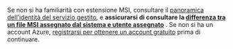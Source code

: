 Se non si ha familiarità con estensione MSI, consultare il [panoramica dell'identità del servizio gestito](~/articles/active-directory/pp/msi-overview.md), e **assicurarsi di consultare la [differenza tra un file MSI assegnato dal sistema e utente assegnato](~/articles/active-directory/pp/msi-overview.md#how-does-it-work)** . Se non si ha un account Azure, [registrarsi per ottenere un account gratuito](https://azure.microsoft.com/free/) prima di continuare.
